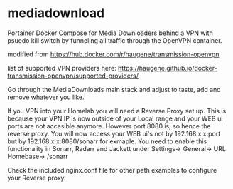 # mediadownload
Portainer Docker Compose for Media Downloaders behind a VPN with psuedo kill switch by funneling all traffic through the OpenVPN container.

modified from https://hub.docker.com/r/haugene/transmission-openvpn

list of supported VPN providers here: https://haugene.github.io/docker-transmission-openvpn/supported-providers/

Go through the MediaDownloads main stack and adjust to taste, add and remove whatever you like.

If you VPN into your Homelab you will need a Reverse Proxy set up. This is because your VPN IP is now outside of your Local range and your WEB ui ports are not accesible anymore. However port 8080 is, so hence the reverse proxy. You will now access your WEB ui's not by 192.168.x.x:port but by 192.168.x.x:8080/sonarr for exmaple. You need to enable this functionality in Sonarr, Radarr and Jackett under Settings-> General-> URL Homebase-> /sonarr

Check the included nginx.conf file for other path examples to configure your Reverse proxy.

